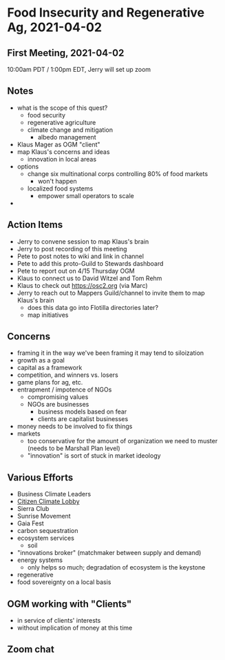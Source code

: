 # Food Insecurity and Regenerative Ag, 2021-04-02

## First Meeting, 2021-04-02

10:00am PDT / 1:00pm EDT, Jerry will set up zoom

## Notes

- what is the scope of this quest?
    - food security
    - regenerative agriculture
    - climate change and mitigation
        - albedo management
- Klaus Mager as OGM "client"
- map Klaus's concerns and ideas
    - innovation in local areas
- options
    - change six multinational corps controlling 80% of food markets
        - won't happen
    - localized food systems
        - empower small operators to scale
-

## Action Items
- Jerry to convene session to map Klaus's brain
- Jerry to post recording of this meeting
- Pete to post notes to wiki and link in channel
- Pete to add this proto-Guild to Stewards dashboard
- Pete to report out on 4/15 Thursday OGM 
- Klaus to connect us to David Witzel and Tom Rehm
- Klaus to check out <https://osc2.org> (via Marc)
- Jerry to reach out to Mappers Guild/channel to invite them to map Klaus's brain
    - does this data go into Flotilla directories later?
    - map initiatives

## Concerns

- framing it in the way we've been framing it may tend to siloization
- growth as a goal
- capital as a framework
- competition, and winners vs. losers
- game plans for ag, etc.
- entrapment / impotence of NGOs
    - compromising values
    - NGOs are businesses
        - business models based on fear
        - clients are capitalist businesses
- money needs to be involved to fix things
- markets
    - too conservative for the amount of organization we need to muster (needs to be Marshall Plan level)
    - "innovation" is sort of stuck in market ideology

## Various Efforts

- Business Climate Leaders
- [Citizen Climate Lobby](https://citizensclimatelobby.org/)
- Sierra Club
- Sunrise Movement
- Gaia Fest
- carbon sequestration
- ecosystem services
    - soil
- "innovations broker" (matchmaker between supply and demand)
- energy systems
    - only helps so much; degradation of ecosystem is the keystone
- regenerative
- food sovereignty on a local basis

## OGM working with "Clients"

- in service of clients' interests
- without implication of money at this time

## Zoom chat



